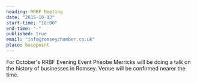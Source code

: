 ```yaml
---
heading: RRBF Meeting
date: "2015-10-13"
start-time: "18:00"
end-time: "-"
published: true
email: "info@romseychamber.co.uk"
place: basepoint
---
```


For October's RRBF Evening Event Pheobe Merricks will be doing a talk on the history of businesses in Romsey. Venue will be confirmed nearer the time.